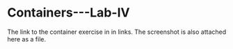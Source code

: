 # Containers---Lab-IV
The link to the container exercise in in links.
The screenshot is also attached here as a file.
